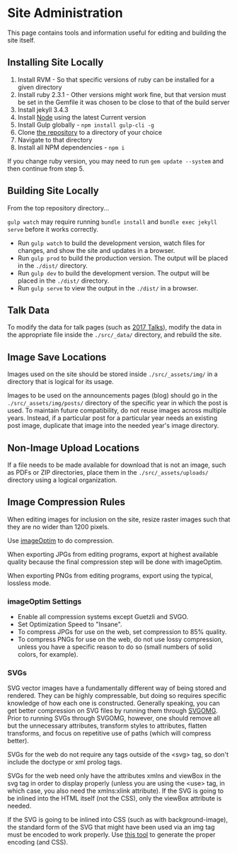 # Site Administration

This page contains tools and information useful for editing and building the site itself.


## Installing Site Locally

1. Install RVM - So that specific versions of ruby can be installed for a given directory
2. Install ruby 2.3.1 - Other versions might work fine, but that version must be set in the Gemfile it was chosen to be close to that of the build server
3. Install jekyll 3.4.3
4. Install [Node](https://nodejs.org/en/download/) using the latest Current version
5. Install Gulp globally - `npm install gulp-cli -g`
6. Clone [the repository](ssh://git@stash.cierecloud.com:7999/cpp/website-2.0.git) to a directory of your choice
7. Navigate to that directory
8. Install all NPM dependencies - `npm i`

If you change ruby version, you may need to run `gem update --system` and then continue from step 5.

## Building Site Locally

From the top repository directory...

`gulp watch` may require running `bundle install` and `bundle exec jekyll serve` before it works correctly.

* Run `gulp watch` to build the development version, watch files for changes, and show the site and updates in a browser.
* Run `gulp prod` to build the production version. The output will be placed in the `./dist/` directory.
* Run `gulp dev` to build the development version. The output will be placed in the `./dist/` directory.
* Run `gulp serve` to view the output in the `./dist/` in a browser.


## Talk Data

To modify the data for talk pages (such as [2017 Talks](./src/pages/history/2017/talks/)), modify the data in the appropriate file inside the `./src/_data/` directory, and rebuild the site.


## Image Save Locations

Images used on the site should be stored inside `./src/_assets/img/` in a directory that is logical for its usage.

Images to be used on the announcements pages (blog) should go in the `./src/_assets/img/posts/` directory of the specific year in which the post is used. To maintain future compatibility, do not reuse images across multiple years. Instead, if a particular post for a particular year needs an existing post image, duplicate that image into the needed year's image directory.


## Non-Image Upload Locations

If a file needs to be made available for download that is not an image, such as PDFs or ZIP directories, place them in the `./src/_assets/uploads/` directory using a logical organization.


## Image Compression Rules

When editing images for inclusion on the site, resize raster images such that they are no wider than 1200 pixels.

Use [imageOptim](https://imageoptim.com/) to do compression.

When exporting JPGs from editing programs, export at highest available quality because the final compression step will be done with imageOptim.

When exporting PNGs from editing programs, export using the typical, lossless mode.

### imageOptim Settings

* Enable all compression systems except Guetzli and SVGO.
* Set Optimization Speed to "Insane".
* To compress JPGs for use on the web, set compression to 85% quality.
* To compress PNGs for use on the web, do not use lossy compression, unless you have a specific reason to do so (small numbers of solid colors, for example).

### SVGs

SVG vector images have a fundamentally different way of being stored and rendered. They can be highly compressable, but doing so requires specific knowledge of how each one is constructed. Generally speaking, you can get better compression on SVG files by running them through [SVGOMG](https://jakearchibald.github.io/svgomg/). Prior to running SVGs through SVGOMG, however, one should remove all but the unnecessary attributes, transform styles to attributes, flatten transforms, and focus on repetitive use of paths (which will compress better).

SVGs for the web do not require any tags outside of the &lt;svg&gt; tag, so don't include the doctype or xml prolog tags.

SVGs for the web need only have the attributes xmlns and viewBox in the svg tag in order to display properly (unless you are using the &lt;use&gt; tag, in which case, you also need the xmlns:xlink attribute). If the SVG is going to be inlined into the HTML itself (not the CSS), only the viewBox attribute is needed.

If the SVG is going to be inlined into CSS (such as with background-image), the standard form of the SVG that might have been used via an img tag must be encoded to work properly. Use [this tool](http://yoksel.github.io/url-encoder/) to generate the proper encoding (and CSS).
